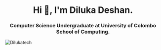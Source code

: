 <h1 align="center">Hi 👋, I'm Diluka Deshan.</h1>
<h3 align="center">Computer Science Undergraduate at University of Colombo School of Computing.</h3>
<p align="left"> <img src="https://komarev.com/ghpvc/?username=Dilukatech&label=Profile%20views&color=0e75b6&style=flat" alt="Dilukatech" /> </p>

<!--
**Dilukatech/Dilukatech** is a ✨ _special_ ✨ repository because its `README.md` (this file) appears on your GitHub profile.

Here are some ideas to get you started:

- 🔭 I’m currently working on ...
- 🌱 I’m currently learning ...
- 👯 I’m looking to collaborate on ...
- 🤔 I’m looking for help with ...
- 💬 Ask me about ...
- 📫 How to reach me: ...
- 😄 Pronouns: ...
- ⚡ Fun fact: ...
-->
